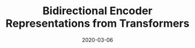 ---
title: "Bidirectional Encoder Representations from Transformers"
date: 2020-03-06
tags: [BERT Model, deep learning, NLP]
header:
excerpt: "BERT Model, deep learning, NLP"
mathjax: "true"
---